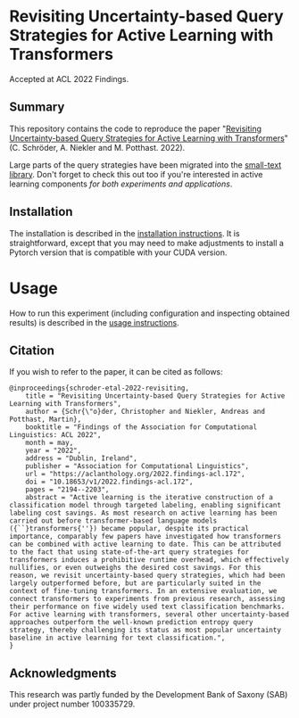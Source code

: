 # Revisiting Uncertainty-based Query Strategies for Active Learning with Transformers

Accepted at ACL 2022 Findings.

## Summary

This repository contains the code to reproduce the paper 
"[Revisiting Uncertainty-based Query Strategies for Active Learning with Transformers](https://aclanthology.org/2022.findings-acl.172/)" (C. Schröder, A. Niekler and M. Potthast. 2022).

Large parts of the query strategies have been migrated into the [small-text library](https://github.com/webis-de/small-text).
Don't forget to check this out too if you're interested in active learning components *for both experiments and applications*.

## Installation

The installation is described in the [installation instructions](INSTALL.md). It is straightforward, except that 
you may need to make adjustments to install a Pytorch version that is compatible with your CUDA version.

# Usage

How to run this experiment (including configuration and inspecting obtained results)
is described in the [usage instructions](USAGE.md).

## Citation

If you wish to refer to the paper, it can be cited as follows:
```
@inproceedings{schroder-etal-2022-revisiting,
    title = "Revisiting Uncertainty-based Query Strategies for Active Learning with Transformers",
    author = {Schr{\"o}der, Christopher and Niekler, Andreas and Potthast, Martin},
    booktitle = "Findings of the Association for Computational Linguistics: ACL 2022",
    month = may,
    year = "2022",
    address = "Dublin, Ireland",
    publisher = "Association for Computational Linguistics",
    url = "https://aclanthology.org/2022.findings-acl.172",
    doi = "10.18653/v1/2022.findings-acl.172",
    pages = "2194--2203",
    abstract = "Active learning is the iterative construction of a classification model through targeted labeling, enabling significant labeling cost savings. As most research on active learning has been carried out before transformer-based language models ({``}transformers{''}) became popular, despite its practical importance, comparably few papers have investigated how transformers can be combined with active learning to date. This can be attributed to the fact that using state-of-the-art query strategies for transformers induces a prohibitive runtime overhead, which effectively nullifies, or even outweighs the desired cost savings. For this reason, we revisit uncertainty-based query strategies, which had been largely outperformed before, but are particularly suited in the context of fine-tuning transformers. In an extensive evaluation, we connect transformers to experiments from previous research, assessing their performance on five widely used text classification benchmarks. For active learning with transformers, several other uncertainty-based approaches outperform the well-known prediction entropy query strategy, thereby challenging its status as most popular uncertainty baseline in active learning for text classification.",
}
```

## Acknowledgments

This research was partly funded by the Development Bank of Saxony (SAB) under project number 100335729.
